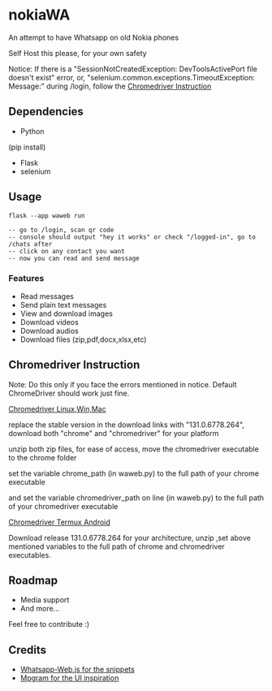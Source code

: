 # nokiaWA

An attempt to have Whatsapp on old Nokia phones

Self Host this please, for your own safety

Notice: If there is a "SessionNotCreatedException: DevToolsActivePort file doesn't exist" error, or, "selenium.common.exceptions.TimeoutException: Message:" during /login, follow the [Chromedriver Instruction](#chromedriver-instruction)

## Dependencies

- Python

(pip install)
- Flask
- selenium

## Usage

```
flask --app waweb run

-- go to /login, scan qr code
-- console should output "hey it works" or check "/logged-in", go to /chats after
-- click on any contact you want
-- now you can read and send message

```

### Features
- Read messages
- Send plain text messages
- View and download images
- Download videos
- Download audios
- Download files (zip,pdf,docx,xlsx,etc)

## Chromedriver Instruction
Note: Do this only if you face the errors mentioned in notice. Default ChromeDriver should work just fine.

[Chromedriver Linux,Win,Mac](https://googlechromelabs.github.io/chrome-for-testing/#stable)

replace the stable version in the download links with "131.0.6778.264", download both "chrome" and "chromedriver" for your platform

unzip both zip files, for ease of access, move the chromedriver executable to the chrome folder

set the variable chrome_path (in waweb.py) to the full path of your chrome executable

and set the variable chromedriver_path on line (in waweb.py) to the full path of your chromedriver executable

[Chromedriver Termux Android](https://github.com/termux-user-repository/chromium-builder/releases/)

Download release 131.0.6778.264 for your architecture, unzip ,set above mentioned variables to the full path of chrome and chromedriver executables.

## Roadmap

- Media support
- And more...

Feel free to contribute :)

## Credits

 - [Whatsapp-Web.js for the snippets](https://github.com/pedroslopez/whatsapp-web.js/)
 - [Mpgram for the UI inspiration](https://github.com/shinovon/mpgram-web)  

